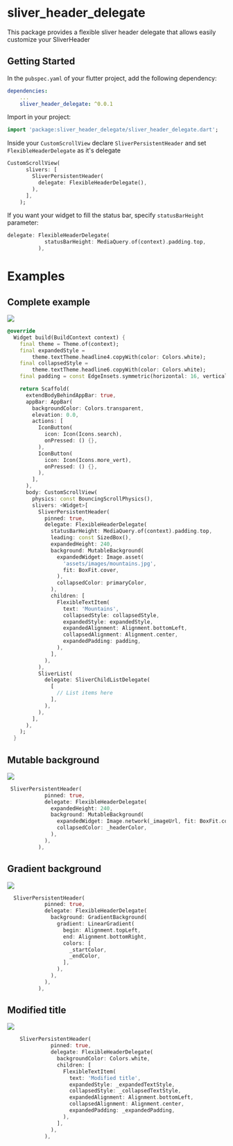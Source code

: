 # sliver_header_delegate
This package provides a flexible sliver header delegate that allows easily customize your SliverHeader

## Getting Started

In the `pubspec.yaml` of your flutter project, add the following dependency:

```yaml
dependencies:
    ...
    sliver_header_delegate: ^0.0.1
```

Import in your project:

```dart
import 'package:sliver_header_delegate/sliver_header_delegate.dart';
```

Inside your `CustomScrollView` declare `SliverPersistentHeader` and set `FlexibleHeaderDelegate` as it's delegate

```dart
CustomScrollView(
      slivers: [
        SliverPersistentHeader(
          delegate: FlexibleHeaderDelegate(),
        ),
      ],
    );
```

If you want your widget to fill the status bar, specify `statusBarHeight` parameter:

```dart
delegate: FlexibleHeaderDelegate(
            statusBarHeight: MediaQuery.of(context).padding.top,
          ),
```


# Examples

## Complete example

![](completed.gif)

```dart
@override
  Widget build(BuildContext context) {
    final theme = Theme.of(context);
    final expandedStyle =
        theme.textTheme.headline4.copyWith(color: Colors.white);
    final collapsedStyle =
        theme.textTheme.headline6.copyWith(color: Colors.white);
    final padding = const EdgeInsets.symmetric(horizontal: 16, vertical: 16);

    return Scaffold(
      extendBodyBehindAppBar: true,
      appBar: AppBar(
        backgroundColor: Colors.transparent,
        elevation: 0.0,
        actions: [
          IconButton(
            icon: Icon(Icons.search),
            onPressed: () {},
          ),
          IconButton(
            icon: Icon(Icons.more_vert),
            onPressed: () {},
          ),
        ],
      ),
      body: CustomScrollView(
        physics: const BouncingScrollPhysics(),
        slivers: <Widget>[
          SliverPersistentHeader(
            pinned: true,
            delegate: FlexibleHeaderDelegate(
              statusBarHeight: MediaQuery.of(context).padding.top,
              leading: const SizedBox(),
              expandedHeight: 240,
              background: MutableBackground(
                expandedWidget: Image.asset(
                  'assets/images/mountains.jpg',
                  fit: BoxFit.cover,
                ),
                collapsedColor: primaryColor,
              ),
              children: [
                FlexibleTextItem(
                  text: 'Mountains',
                  collapsedStyle: collapsedStyle,
                  expandedStyle: expandedStyle,
                  expandedAlignment: Alignment.bottomLeft,
                  collapsedAlignment: Alignment.center,
                  expandedPadding: padding,
                ),
              ],
            ),
          ),
          SliverList(
            delegate: SliverChildListDelegate(
              [
                // List items here
              ],
            ),
          ),
        ],
      ),
    );
  }
```

## Mutable background

![](mutable_background.gif)


```dart
 SliverPersistentHeader(
            pinned: true,
            delegate: FlexibleHeaderDelegate(
              expandedHeight: 240,
              background: MutableBackground(
                expandedWidget: Image.network(_imageUrl, fit: BoxFit.cover),
                collapsedColor: _headerColor,
              ),
            ),
          ),
```


## Gradient background

![](gradient_background.gif)


```dart
  SliverPersistentHeader(
            pinned: true,
            delegate: FlexibleHeaderDelegate(
              background: GradientBackground(
                gradient: LinearGradient(
                  begin: Alignment.topLeft,
                  end: Alignment.bottomRight,
                  colors: [
                    _startColor,
                    _endColor,
                  ],
                ),
              ),
            ),
          ),
```


## Modified title

![](modified_title.gif)


```dart
    SliverPersistentHeader(
              pinned: true,
              delegate: FlexibleHeaderDelegate(
                backgroundColor: Colors.white,
                children: [
                  FlexibleTextItem(
                    text: 'Modified title',
                    expandedStyle: _expandedTextStyle,
                    collapsedStyle: _collapsedTextStyle,
                    expandedAlignment: Alignment.bottomLeft,
                    collapsedAlignment: Alignment.center,
                    expandedPadding: _expandedPadding,
                  ),
                ],
              ),
            ),
```
